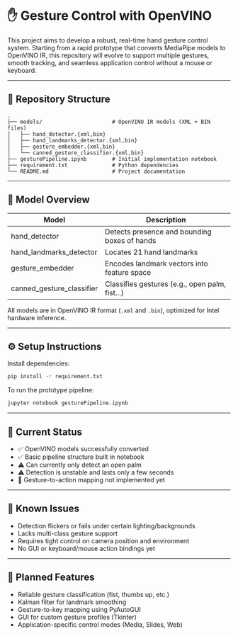 # ✋ Gesture Control with OpenVINO

This project aims to develop a robust, real-time hand gesture control system. Starting from a rapid prototype that converts MediaPipe models to OpenVINO IR, this repository will evolve to support multiple gestures, smooth tracking, and seamless application control without a mouse or keyboard.

---

## 📁 Repository Structure

```
.
├── models/                      # OpenVINO IR models (XML + BIN files)
│   ├── hand_detector.{xml,bin}
│   ├── hand_landmarks_detector.{xml,bin}
│   ├── gesture_embedder.{xml,bin}
│   └── canned_gesture_classifier.{xml,bin}
├── gesturePipeline.ipynb        # Initial implementation notebook
├── requirement.txt              # Python dependencies
└── README.md                    # Project documentation
```

---

## 🧠 Model Overview

| Model                     | Description                                     |
|---------------------------|-------------------------------------------------|
| hand_detector             | Detects presence and bounding boxes of hands    |
| hand_landmarks_detector   | Locates 21 hand landmarks                       |
| gesture_embedder          | Encodes landmark vectors into feature space     |
| canned_gesture_classifier | Classifies gestures (e.g., open palm, fist...)  |

All models are in OpenVINO IR format (`.xml` and `.bin`), optimized for Intel hardware inference.

---

## ⚙️ Setup Instructions

Install dependencies:

```bash
pip install -r requirement.txt
```

To run the prototype pipeline:

```bash
jupyter notebook gesturePipeline.ipynb
```

---

## 🚧 Current Status

- ✅ OpenVINO models successfully converted
- ✅ Basic pipeline structure built in notebook
- ⚠️ Can currently only detect an open palm
- ⚠️ Detection is unstable and lasts only a few seconds
- 🚫 Gesture-to-action mapping not implemented yet

---

## 📌 Known Issues

- Detection flickers or fails under certain lighting/backgrounds
- Lacks multi-class gesture support
- Requires tight control on camera position and environment
- No GUI or keyboard/mouse action bindings yet

---

## 🔮 Planned Features

- Reliable gesture classification (fist, thumbs up, etc.)
- Kalman filter for landmark smoothing
- Gesture-to-key mapping using PyAutoGUI
- GUI for custom gesture profiles (Tkinter)
- Application-specific control modes (Media, Slides, Web)



